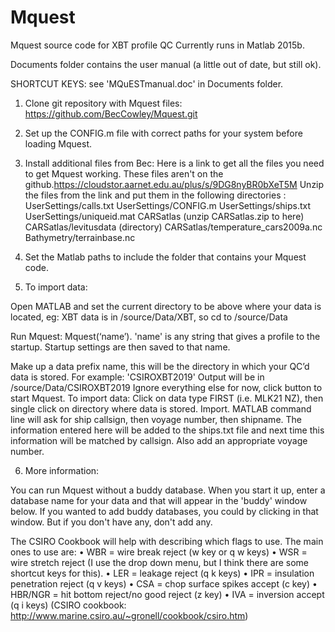 # Mquest
Mquest source code for XBT profile QC
Currently runs in Matlab 2015b.

Documents folder contains the user manual (a little out of date, but still ok).

SHORTCUT KEYS: see 'MQuESTmanual.doc' in Documents folder.

1) Clone git repository with Mquest files: https://github.com/BecCowley/Mquest.git
2) Set up the CONFIG.m file with correct paths for your system before loading Mquest.
3) Install additional files from Bec: Here is a link to get all the files you need to get Mquest working. These files aren't on the github.https://cloudstor.aarnet.edu.au/plus/s/9DG8nyBR0bXeT5M
Unzip the files from the link and put them in the following directories :
UserSettings/calls.txt
UserSettings/CONFIG.m
UserSettings/ships.txt
UserSettings/uniqueid.mat
CARSatlas (unzip CARSatlas.zip to here)
CARSatlas/levitusdata (directory)
CARSatlas/temperature_cars2009a.nc
Bathymetry/terrainbase.nc

4) Set the Matlab paths to include the folder that contains your Mquest code.

5) To import data:
 
Open MATLAB and set the current directory to be above where your data is located, eg: XBT data is in /source/Data/XBT, so cd to /source/Data

Run Mquest: Mquest(‘name’). 'name' is any string that gives a profile to the startup. Startup settings are then saved to that name.

Make up a data prefix name, this will be the directory in which your QC’d data is stored. For example: 'CSIROXBT2019'  Output will be in /source/Data/CSIROXBT2019
Ignore everything else for now, click button to start Mquest.
To import data: Click on data type FIRST (i.e. MLK21 NZ), then single click on directory where data is stored.  Import.
MATLAB command line will ask for ship callsign, then voyage number, then shipname.  The information entered here will be added to the ships.txt file and next time this information will be matched by callsign. Also add an appropriate voyage number.

6) More information:

You can run Mquest without a buddy database. When you start it up, enter a database name for your data and that will appear in the 'buddy' window below. If you wanted to add buddy databases, you could by clicking in that window. But if you don't have any, don't add any.

The CSIRO Cookbook will help with describing which flags to use. The main ones to use are:
•	 WBR = wire break reject (w key or q w keys)
•	WSR = wire stretch reject (I use the drop down menu, but I think there are some shortcut keys for this).
•	LER = leakage reject (q k keys)
•	IPR = insulation penetration reject (q v keys)
•	CSA = chop surface spikes accept (c key)
•	HBR/NGR = hit bottom reject/no good reject (z key)
•	IVA = inversion accept (q i keys)
(CSIRO cookbook: http://www.marine.csiro.au/~gronell/cookbook/csiro.htm)

